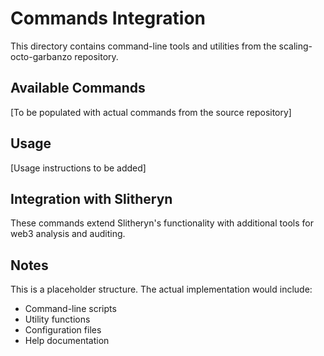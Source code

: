# Commands Integration

This directory contains command-line tools and utilities from the scaling-octo-garbanzo repository.

## Available Commands

[To be populated with actual commands from the source repository]

## Usage

[Usage instructions to be added]

## Integration with Slitheryn

These commands extend Slitheryn's functionality with additional tools for web3 analysis and auditing.

## Notes

This is a placeholder structure. The actual implementation would include:
- Command-line scripts
- Utility functions
- Configuration files
- Help documentation